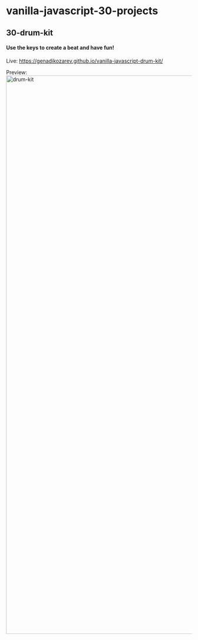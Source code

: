 # vanilla-javascript-30-projects

## 30-drum-kit

#### Use the keys to create a beat and have fun!

Live: https://genadikozarev.github.io/vanilla-javascript-drum-kit/

Preview:
<img width="1512" alt="drum-kit" src="https://github.com/user-attachments/assets/6a190ef5-7797-4eb4-96f0-7bdbc062c6c2">
